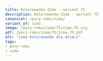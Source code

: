 ```yaml
---
title: Kolorowanka Zima - wariant 75
description: Kolorowanka Zima - wariant 75
canonical: /pory-roku/zima/
variant_of: zima
image: /pory-roku/zima/75/zima-75.svg
pdf: /pory-roku/zima/75/zima-75.pdf
alt: "zima kolorowanka dla dzieci"
tags:
- pory-roku
- zima
---
```

